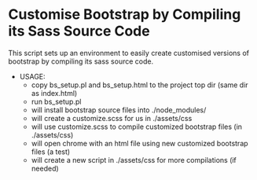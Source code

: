 # Customise Bootstrap by Compiling its Sass Source Code

This script sets up an environment to easily create customised versions of bootstrap
by compiling its sass source code.

- USAGE:
  - copy bs_setup.pl and bs_setup.html to the project top dir (same dir as index.html)
  - run bs_setup.pl
  - will install bootstrap source files into ./node_modules/
  - will create a customize.scss for us in ./assets/css
  - will use customize.scss to compile customized bootstrap files (in ./assets/css)
  - will open chrome with an html file using new customized bootstrap files (a test)
  - will create a new script in ./assets/css for more compilations (if needed)


